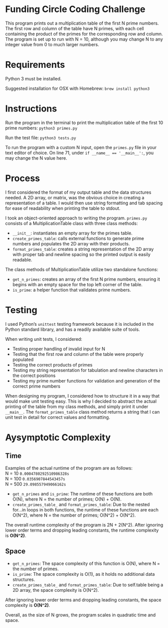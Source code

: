 # Funding Circle Coding Challenge
This program prints out a multiplication table of the first N prime numbers. The first row and column of the table have N primes, with each cell containing the product of the primes for the corresponding row and column. The program is set up to run with N = 10, although you may change N to any integer value from 0 to much larger numbers.

# Requirements
Python 3 must be installed.

Suggested installation for OSX with Homebrew:
`brew install python3`

# Instructions
Run the program in the terminal to print the multiplication table of the first 10 prime numbers:
`python3 primes.py`

Run the test file:
`python3 tests.py`

To run the program with a custom N input, open the `primes.py` file in your text editor of choice. On line 71, under `if __name__ == '__main__':`, you may change the N value here.

# Process
I first considered the format of my output table and the data structures needed. A 2D array, or matrix, was the obvious choice in creating a representation of a table. I would then use string formatting and tab spacing for ease of readability when printing the table to stdout. 

I took an object-oriented approach to writing the program. `primes.py` consists of a MultiplicationTable class with three class methods:
* `__init__`: instantiates an empty array for the primes table.
* `create_primes_table`: calls external functions to generate prime numbers and populates the 2D array with their products.
* `format_primes_table`: creates a string representation of the 2D array with proper tab and newline spacing so the printed output is easily readable.

The class methods of MultiplicationTable utilize two standalone functions:
* `get_n_primes`: creates an array of the first N prime numbers, ensuring it begins with an empty space for the top left corner of the table.
* `is_prime`: a helper function that validates prime numbers.

# Testing
I used Python’s `unittest` testing framework because it is included in the Python standard library, and has a readily available suite of tools. 

When writing unit tests, I considered:
* Testing proper handling of invalid input for N
* Testing that the first row and column of the table were properly populated
* Testing the correct products of primes
* Testing my string representation for tabulation and newline characters in the correct positions
* Testing my prime number functions for validation and generation of the correct prime numbers

When designing my program, I considered how to structure it in a way that would make unit testing easy. This is why I decided to abstract the actual printing of the table from my class methods, and simply print it under `__main__`.  The `format_primes_table` class method returns a string that I can unit test in detail for correct values and formatting.

# Aysymptotic Complexity
## Time
Examples of the actual runtime of the program are as follows:  
N = 10 `0.0004780292510986328s`  
N = 100 `0.0356907844543457s`  
N = 500 `29.098557949066162s`  

* `get_n_primes` and `is_prime`: The runtime of these functions are both O(N), where N = the number of primes; O(N) + O(N).
* `create_primes_table_` and `format_primes_table`: Due to the nested for...in loops in both functions, the runtime of these functions are each O(N^2), where N = the number of primes; O(N^2) + O(N^2).

The overall runtime complexity of the program is 2N + 2(N^2). After ignoring lower order terms and dropping leading constants, the runtime complexity is **O(N^2)**.

## Space
* `get_n_primes`: The space complexity of this function is O(N), where N = the number of primes.
*  `is_prime`: The space complexity is O(1), as it holds no additional data structures.
* `create_primes_table_` and `format_primes_table`: Due to self.table being a 2D array, the space complexity is O(N^2).

After ignoring lower order terms and dropping leading constants, the space complexity is **O(N^2)**.

Overall, as the size of N grows, the program scales in quadratic time and space.
